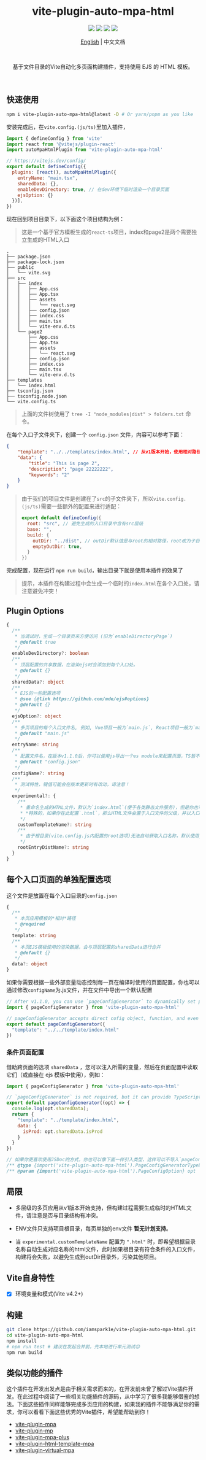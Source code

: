 <h1 align='center'>vite-plugin-auto-mpa-html</h1>

<p align='center'>
  <a href="https://codecov.io/gh/iamspark1e/vite-plugin-auto-mpa-html" ><img src="https://codecov.io/gh/iamspark1e/vite-plugin-auto-mpa-html/branch/main/graph/badge.svg?token=xW4J4R4P7b"/></a>
  <a href="https://www.npmjs.com/package/vite-plugin-auto-mpa-html"><img src="https://img.shields.io/npm/v/vite-plugin-auto-mpa-html" /></a>
  <a href="https://www.npmjs.com/package/vite-plugin-auto-mpa-html"><img src="https://img.shields.io/npm/dm/vite-plugin-auto-mpa-html" /></a>
  <img src="https://img.shields.io/badge/Vite-%5E2.9.15%7C%5E3.2.3%7C4-brightgreen" />
</p>

<p align='center'><a href="./README.md">English</a> | 中文文档</p>
<br />
<p align='center'>基于文件目录的Vite自动化多页面构建插件，支持使用 EJS 的 HTML 模板。</p>
<br />

## 快速使用

```bash
npm i vite-plugin-auto-mpa-html@latest -D # Or yarn/pnpm as you like
```

安装完成后，在`vite.config.(js/ts)`里加入插件，

```javascript
import { defineConfig } from 'vite'
import react from '@vitejs/plugin-react'
import autoMpaHtmlPlugin from 'vite-plugin-auto-mpa-html'

// https://vitejs.dev/config/
export default defineConfig({
  plugins: [react(), autoMpaHtmlPlugin({
    entryName: "main.tsx",
    sharedData: {},
    enableDevDirectory: true, // 在dev环境下临时渲染一个目录页面
    ejsOption: {}
  })],
})
```

现在回到项目目录下，以下面这个项目结构为例：

> 这是一个基于官方模板生成的`react-ts`项目，index和page2是两个需要独立生成的HTML入口

```
.
├── package.json
├── package-lock.json
├── public
│   └── vite.svg
├── src
│   ├── index
│   │   ├── App.css
│   │   ├── App.tsx
│   │   ├── assets
│   │   │   └── react.svg
│   │   ├── config.json
│   │   ├── index.css
│   │   ├── main.tsx
│   │   └── vite-env.d.ts
│   └── page2
│       ├── App.css
│       ├── App.tsx
│       ├── assets
│       │   └── react.svg
│       ├── config.json
│       ├── index.css
│       ├── main.tsx
│       └── vite-env.d.ts
├── templates
│   └── index.html
├── tsconfig.json
├── tsconfig.node.json
└── vite.config.ts
```

> 上面的文件树使用了 `tree -I "node_modules|dist" > folders.txt` 命令。

在每个入口子文件夹下，创建一个 `config.json` 文件，内容可以参考下面：

```json
{
    "template": "../../templates/index.html", // 从v1版本开始，使用相对路径
    "data": {
        "title": "This is page 2",
        "description": "page 22222222",
        "keywords": "2"
    }
}
```

> 由于我们的项目文件是创建在了`src`的子文件夹下，所以`vite.config.(js/ts)`需要一些额外的配置来进行适配：
>
> ```javascript
> export default defineConfig({
>   root: "src", // 避免生成的入口目录中含有src层级
>   base: "",
>   build: {
>     outDir: "../dist", // outDir默认值是与root的相对路径，root改为子目录后，dist需要生成到根目录下，因此需要配置
>     emptyOutDir: true,
>   }
> })
> ```

完成配置，现在运行 `npm run build`，输出目录下就是使用本插件的效果了

> 提示，本插件在构建过程中会生成一个临时的`index.html`在各个入口处，请注意避免冲突！

## Plugin Options

```typescript
{
  /**
   * 当调试时，生成一个目录页来方便访问 (旧为`enableDirectoryPage`)
   * @default true
   */
  enableDevDirectory?: boolean
  /**
   * 顶层配置的共享数据，在渲染ejs时会添加到每个入口处。
   * @default {}
   */
  sharedData?: object
  /**
   * EJS的一些配置选项
   * @see {@link https://github.com/mde/ejs#options}
   * @default {}
   */
  ejsOption?: object
  /**
   * 多页项目的每个入口文件名, 例如, Vue项目一般为`main.js`, React项目一般为`main.jsx`.
   * @default "main.js"
   */
  entryName: string
  /**
   * 配置文件名，在版本v1.1.0后，你可以使用js导出一个es module来配置页面，TS暂不支持.
   * @default "config.json"
   */
  configName?: string
  /**
   * 测试特性，键值可能会在版本更新时有改动，请注意！
   */
  experimental?: {
    /**
     * 重命名生成的HTML文件，默认为`index.html`(便于各类静态文件服务)，但是你也可以命名为其他名字。
     * *特殊的，如果你在此配置`.html`，那么HTML文件会置于入口文件的父级，并以入口文件名来命名。但是这个选项不能在你配置的root目录下生效，因为这样做生成的HTMl文件会置于outDir外，进而产生污染。
     */
    customTemplateName?: string
    /**
     * 由于根目录(vite.config.js内配置的root选项)无法自动获取入口名称，默认使用_root作为其module名，你也可以通过这个配置项来自定义。
     */
    rootEntryDistName?: string
  }
}
```

## 每个入口页面的单独配置选项

这个文件是放置在每个入口目录的`config.json`

```typescript
{
  /**
   * 本页应用模板的*相对*路径
   * @required
   */
  template: string
  /**
   * 本页EJS模板使用的渲染数据，会与顶层配置的sharedData进行合并
   * @default {}
   */
  data?: object
}
```

如果你需要根据一些外部变量动态控制每一页在编译时使用的页面配置，你也可以通过修改`configName`为.js文件，并在文件中导出一个默认配置

```javascript
// After v1.1.0, you can use `pageConfigGenerator` to dynamically set page config.
import { pageConfigGenerator } from 'vite-plugin-auto-mpa-html'

// pageConfigGenerator accepts direct cofig object, function, and even Promise.
export default pageConfigGenerator({
  "template": "../../template/index.html"
})
```

### 条件页面配置

借助跨页面的选项 `sharedData` ，您可以注入所需的变量，然后在页面配置中读取它们（或直接在 ejs 模板中使用），例如：

```javascript
import { pageConfigGenerator } from 'vite-plugin-auto-mpa-html'

// `pageConfigGenerator` is not required, but it can provide TypeScript reference.
export default pageConfigGenerator((opt) => {
  console.log(opt.sharedData);
  return {
    "template": "../template/index.html",
    data: {
      isProd: opt.sharedData.isProd
    }
  }
})

// 如果你更喜欢使用JSDoc的方式，你也可以像下面一样引入类型，这样可以不导入`pageConfigGenerator`
/** @type {import('vite-plugin-auto-mpa-html').PageConfigGeneratorTypeExport} */
/** @param {import('vite-plugin-auto-mpa-html').PageConfigOption} opt  */
```

## 局限

- 多层级的多页应用从v1版本开始支持，但构建过程需要生成临时的HTML文件，请注意是否与目录结构有冲突。

- ENV文件只支持项目根目录，每页单独的env文件 __暂无计划支持__。

- 当 `experimental.customTemplateName` 配置为 `".html"` 时，即希望根据目录名称自动生成对应名称的html文件，此时如果根目录有符合条件的入口文件，构建将会失败，以避免生成到outDir目录外，污染其他项目。

## Vite自身特性

- [x] 环境变量和模式(Vite v4.2+)

## 构建

```bash
git clone https://github.com/iamspark1e/vite-plugin-auto-mpa-html.git
cd vite-plugin-auto-mpa-html
npm install
# npm run test # 建议在发起合并前，先本地进行单元测试😊
npm run build
```

## 类似功能的插件

这个插件在开发出发点是由于相关需求而来的，在开发前未曾了解过Vite插件开发。在此过程中阅读了一些相关功能插件的源码，从中学习了很多我能够借鉴的想法。下面这些插件同样能够完成多页应用的构建，如果我的插件不能够满足你的需求，你可以看看下面这些优秀的Vite插件，希望能帮助到你！

- [vite-plugin-mpa](https://github.com/IndexXuan/vite-plugin-mpa)
- [vite-plugin-mp](https://github.com/zhuweiyou/vite-plugin-mp)
- [vite-plugin-mpa-plus](https://github.com/yzydeveloper/vite-plugin-mpa-plus)
- [vite-plugin-html-template-mpa](https://github.com/Miofly/vite-plugin-html-template-mpa)
- [vite-plugin-virtual-mpa](https://github.com/emosheeep/vite-plugin-virtual-mpa)